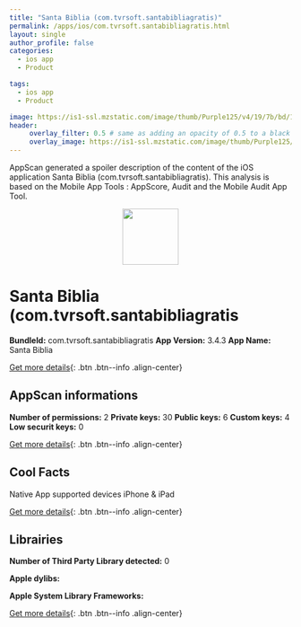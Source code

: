 ```yaml
---
title: "Santa Biblia (com.tvrsoft.santabibliagratis)"
permalink: /apps/ios/com.tvrsoft.santabibliagratis.html
layout: single
author_profile: false
categories: 
  - ios app 
  - Product 

tags: 
  - ios app 
  - Product 

image: https://is1-ssl.mzstatic.com/image/thumb/Purple125/v4/19/7b/bd/197bbd3b-eaac-930b-90e9-428bc293ff0f/AppIcon-1x_U007emarketing-0-4-85-220-0.png/512x512bb.jpg
header: 
     overlay_filter: 0.5 # same as adding an opacity of 0.5 to a black background
     overlay_image: https://is1-ssl.mzstatic.com/image/thumb/Purple125/v4/19/7b/bd/197bbd3b-eaac-930b-90e9-428bc293ff0f/AppIcon-1x_U007emarketing-0-4-85-220-0.png/512x512bb.jpg
---
```

AppScan generated a spoiler description of the content of the iOS application Santa Biblia (com.tvrsoft.santabibliagratis). This analysis is based on the Mobile App Tools : AppScore, Audit and the Mobile Audit App Tool.

  
  
<div style="text-align: center;"><img src="https://is1-ssl.mzstatic.com/image/thumb/Purple125/v4/19/7b/bd/197bbd3b-eaac-930b-90e9-428bc293ff0f/AppIcon-1x_U007emarketing-0-4-85-220-0.png/512x512bb.jpg" width="100" height="100"></div>  
  
# Santa Biblia (com.tvrsoft.santabibliagratis

**BundleId:** com.tvrsoft.santabibliagratis
**App Version:** 3.4.3
**App Name:** Santa Biblia


[Get more details](/pricing.html){: .btn .btn--info .align-center}  
  
## AppScan informations 

**Number of permissions:** 2
**Private keys:** 30
**Public keys:** 6
**Custom keys:** 4
**Low securit keys:** 0
  
[Get more details](/pricing.html){: .btn .btn--info .align-center}

## Cool Facts

Native App
supported devices iPhone & iPad
  
[Get more details](/pricing.html){: .btn .btn--info .align-center}

## Librairies 
**Number of Third Party Library detected:** 0

**Apple dylibs:**


**Apple System Library Frameworks:**


  
[Get more details](/pricing.html){: .btn .btn--info .align-center}

